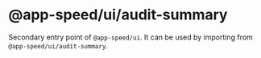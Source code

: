 # @app-speed/ui/audit-summary

Secondary entry point of `@app-speed/ui`. It can be used by importing from `@app-speed/ui/audit-summary`.

